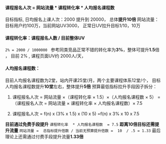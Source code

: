 #### 课程报名人次	=	网站流量	*	课程转化率 * 人均报名课程数

目标指标, 日均报名上课人次：2000 提升到 20000， 总体**提升10倍**
网站流量：目标用户约100万，当前网站UV3000，  正常日UV拉升目标1/10，10万

#### 课程转化率：课程报名人数 / 目前整体UV
`2% = 2000 / 1000000 `
参考同类竞品正常不错的转化率为**3%**，整体可提升**1.5**倍  ， 
目前 2% , 课程页面UV约 2000人/天，

#### 人均报名课程数：
目前人均报名课程数为2堂，站内开课25堂/月，两个主要课程体系12堂/个，
目标人均报名课程数提升**10堂**左右，整体提升**5倍**
预算最低指标拉升手段因子拆分：

1. 课程报名人次 = 网站流量 ×（课程转化率 × 1.5）×（人均报名课程数 × 5）
		   =（课程报名人次 = 网站流量 × 课程转化率 × 人均报名课程数）× 7.5

2. 课程报名人次 = f(n) x (3% x 1.5) x (10 x 5) =f(n) x 3% x 10 x 7.5 

**目前通过免费手段提升** 
`课程转化率	* 人均报名课程数  = 7.5`
**距离10倍目标还需提升流量**
`网站流量 =  总指标提升倍数 / 当前无预算提升倍数 =  10  / .5 = 1.33`
最后理论上还需通过付费手段提升流量**1.33倍**

